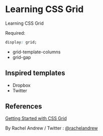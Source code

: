 # Learning CSS Grid
Learning CSS Grid

Required:
```css
display: grid;
```


- grid-template-columns
- grid-gap


## Inspired templates
- Dropbox
- Twitter

## References
[Getting Started with CSS Grid](https://www.skillshare.com/)

By Rachel Andrew / Twitter : [@rachelandrew](https://twitter.com/rachelandrew)
